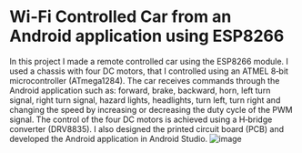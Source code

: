 # Wi-Fi Controlled Car from an Android application using ESP8266

In this project I made a remote controlled car using the ESP8266 module. I used a
chassis with four DC motors, that I controlled using an ATMEL 8‐bit microcontroller
(ATmega1284). The car receives commands through the Android application such as:
forward, brake, backward, horn, left turn signal, right turn signal, hazard lights,
headlights, turn left, turn right and changing the speed by increasing or decreasing the
duty cycle of the PWM signal. The control of the four DC motors is achieved using a
H‐bridge converter (DRV8835). I also designed the printed circuit board (PCB) and
developed the Android application in Android Studio.
![image](https://github.com/user-attachments/assets/c6198bc8-a951-4a00-9405-cc71759a3d86)
